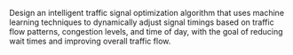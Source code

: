 Design an intelligent traffic signal optimization algorithm that uses machine learning techniques to dynamically adjust signal timings based on traffic flow patterns, congestion levels, and time of day, with the goal of reducing wait times and improving overall traffic flow.
